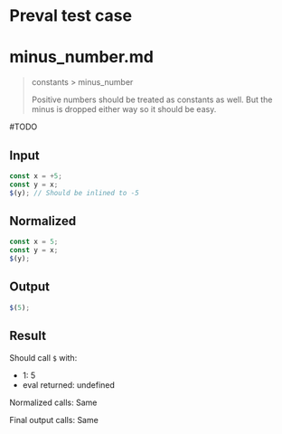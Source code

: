 # Preval test case

# minus_number.md

> constants > minus_number
>
> Positive numbers should be treated as constants as well. But the minus is dropped either way so it should be easy.

#TODO

## Input

`````js filename=intro
const x = +5;
const y = x;
$(y); // Should be inlined to -5
`````

## Normalized

`````js filename=intro
const x = 5;
const y = x;
$(y);
`````

## Output

`````js filename=intro
$(5);
`````

## Result

Should call `$` with:
 - 1: 5
 - eval returned: undefined

Normalized calls: Same

Final output calls: Same
